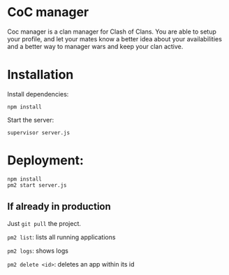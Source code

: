 # CoC manager
Coc manager is a clan manager for Clash of Clans. You are able to setup your profile, and let your mates know a better idea about your availabilities and a better way to manager wars and keep your clan active.

# Installation
Install dependencies:

    npm install
Start the server:

	supervisor server.js

# Deployment:
	
	npm install
	pm2 start server.js

## If already in production
Just `git pull` the project.


`pm2 list`: lists all running applications

`pm2 logs`: shows logs 

`pm2 delete <id>`: deletes an app within its id